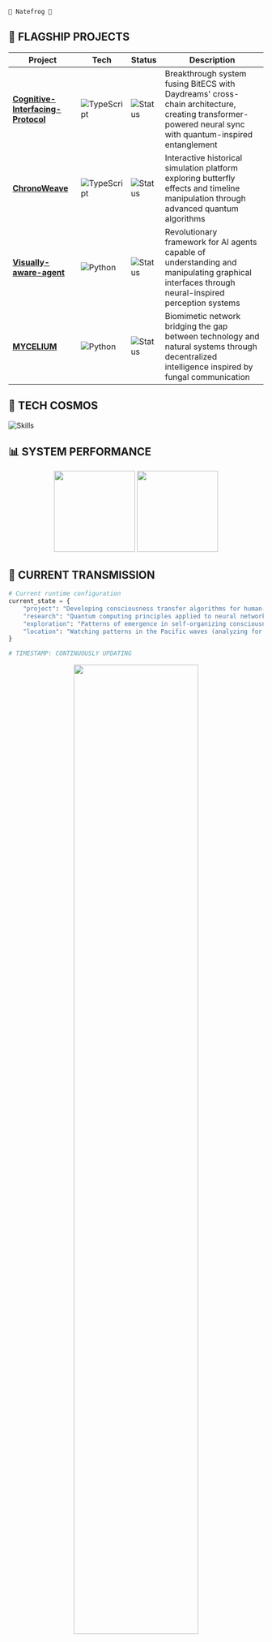 

```markdown
🌊 Natefrog 🐸

```

</td>
</tr>
</table>

## 🚀 FLAGSHIP PROJECTS

| Project | Tech | Status | Description |
|---------|------|--------|-------------|
| [**Cognitive-Interfacing-Protocol**](https://github.com/natefrog808/Cognitive-Interfacing-Protocol) | ![TypeScript](https://img.shields.io/badge/TypeScript-3178C6?style=flat-square&logo=typescript&logoColor=white) | ![Status](https://img.shields.io/badge/STATUS-EVOLVING-8A2387?style=flat-square) | Breakthrough system fusing BitECS with Daydreams' cross-chain architecture, creating transformer-powered neural sync with quantum-inspired entanglement |
| [**ChronoWeave**](https://github.com/natefrog808/ChronoWeave) | ![TypeScript](https://img.shields.io/badge/TypeScript-3178C6?style=flat-square&logo=typescript&logoColor=white) | ![Status](https://img.shields.io/badge/STATUS-SIMULATING-E94057?style=flat-square) | Interactive historical simulation platform exploring butterfly effects and timeline manipulation through advanced quantum algorithms |
| [**Visually-aware-agent**](https://github.com/natefrog808/Visually-aware-agent) | ![Python](https://img.shields.io/badge/Python-3776AB?style=flat-square&logo=python&logoColor=white) | ![Status](https://img.shields.io/badge/STATUS-PERCEIVING-F27121?style=flat-square) | Revolutionary framework for AI agents capable of understanding and manipulating graphical interfaces through neural-inspired perception systems |
| [**MYCELIUM**](https://github.com/natefrog808/MYCELIUM) | ![Python](https://img.shields.io/badge/Python-3776AB?style=flat-square&logo=python&logoColor=white) | ![Status](https://img.shields.io/badge/STATUS-GROWING-00C853?style=flat-square) | Biomimetic network bridging the gap between technology and natural systems through decentralized intelligence inspired by fungal communication |

## 🌌 TECH COSMOS

![Skills](https://skillicons.dev/icons?i=ts,python,js,react,nodejs,nextjs,tensorflow,aws,docker,mongodb,firebase,vscode&theme=dark&perline=6)

## 📊 SYSTEM PERFORMANCE

<p align="center">
  <img height="160em" src="https://github-readme-stats.vercel.app/api?username=natefrog808&show_icons=true&theme=tokyonight&hide_border=true&bg_color=0D1117&title_color=7D3C98&icon_color=7D3C98&text_color=FFFFFF" />
  <img height="160em" src="https://github-readme-streak-stats.herokuapp.com/?user=natefrog808&theme=tokyonight&hide_border=true&background=0D1117&ring=7D3C98&fire=7D3C98&currStreakLabel=7D3C98" />
</p>

## 🌊 CURRENT TRANSMISSION

```python
# Current runtime configuration
current_state = {
    "project": "Developing consciousness transfer algorithms for human-machine symbiosis",
    "research": "Quantum computing principles applied to neural networks in fungal patterns",
    "exploration": "Patterns of emergence in self-organizing consciousness structures",
    "location": "Watching patterns in the Pacific waves (analyzing for higher-order information)"
}

# TIMESTAMP: CONTINUOUSLY UPDATING
```

<p align="center">
  <img src="https://quotes-github-readme.vercel.app/api?type=horizontal&theme=tokyonight&quote=The%20walls%20between%20digital%20and%20physical%20reality%20are%20merely%20convention.%20True%20innovation%20happens%20when%20we%20dissolve%20these%20boundaries.&author=Natefrog%20%7C%20Neural%20Architect" width="70%" />
</p>

<p align="center">
  <a href="https://github.com/natefrog808"><img src="https://img.shields.io/badge/Connecting_dimensions_since-2022-7D3C98?style=for-the-badge" /></a>
</p>

![Footer](https://capsule-render.vercel.app/api?type=waving&color=0:7D3C98,50:E94057,100:F27121&height=150&section=footer&reversal=true)
```

